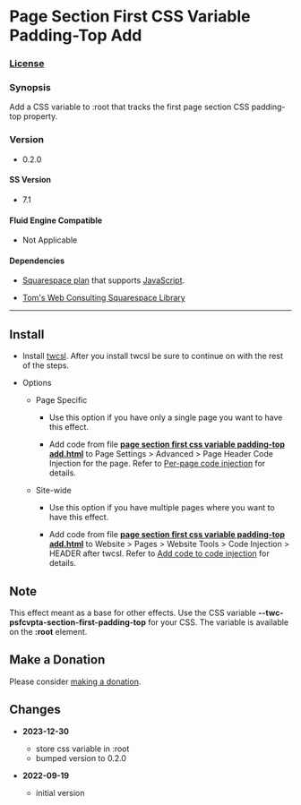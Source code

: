# Page Section First CSS Variable Padding-Top Add

### [License][1]

### Synopsis

Add a CSS variable to :root that tracks the first page section CSS padding-top
property.

### Version

  * 0.2.0

#### SS Version

  * 7.1

#### Fluid Engine Compatible

  * Not Applicable

#### Dependencies

  * [Squarespace plan][2] that supports [JavaScript][3].
  
  * [Tom's Web Consulting Squarespace Library][4]

---

## Install

* Install [twcsl][5]. After you install twcsl be sure to continue on with the
  rest of the steps.
  
* Options

  * Page Specific
  
    * Use this option if you have only a single page you want to have this
      effect.

    * Add code from file **[page section first css variable padding-top
      add.html][6]** to Page Settings > Advanced > Page Header Code Injection
      for the page. Refer to [Per-page code injection][7] for details.
      
  * Site-wide
  
    * Use this option if you have multiple pages where you want to have this
      effect.
      
    * Add code from file **[page section first css variable padding-top
      add.html][6]** to Website > Pages > Website Tools > Code Injection >
      HEADER after twcsl. Refer to [Add code to code injection][8] for details.

## Note

This effect meant as a base for other effects. Use the CSS variable
**--twc-psfcvpta-section-first-padding-top** for your CSS. The variable is
available on the **:root** element.

## Make a Donation

Please consider [making a donation][9].

## Changes

* **2023-12-30**

  * store css variable in :root
  * bumped version to 0.2.0
  
* **2022-09-19**

  * initial version

[1]: https://github.com/tomsWebConsulting/twcsl/blob/main/LICENSE.txt#L1
[2]: https://www.squarespace.com/pricing
[3]: https://en.wikipedia.org/wiki/JavaScript
[4]: https://github.com/tomsWebConsulting/twcsl
[5]: https://github.com/tomsWebConsulting/twcsl#install-options
[6]: page%20section%20first%20css%20variable%20padding-top%20add.html#L1
[7]: https://support.squarespace.com/hc/en-us/articles/205815908-Using-code-injection#toc-per-page-code-injection
[8]: https://support.squarespace.com/hc/en-us/articles/205815908-Using-code-injection#toc-add-code-to-code-injection
[9]: https://github.com/tomsWebConsulting/twcsl#make-a-donation
[10]: https://github.com/tomsWebConsulting/twcsl#install-options
